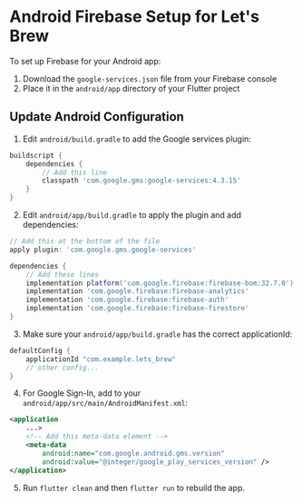 # Android Firebase Setup for Let's Brew

To set up Firebase for your Android app:

1. Download the `google-services.json` file from your Firebase console
2. Place it in the `android/app` directory of your Flutter project

## Update Android Configuration

1. Edit `android/build.gradle` to add the Google services plugin:

```gradle
buildscript {
    dependencies {
        // Add this line
        classpath 'com.google.gms:google-services:4.3.15'
    }
}
```

2. Edit `android/app/build.gradle` to apply the plugin and add dependencies:

```gradle
// Add this at the bottom of the file
apply plugin: 'com.google.gms.google-services'

dependencies {
    // Add these lines
    implementation platform('com.google.firebase:firebase-bom:32.7.0')
    implementation 'com.google.firebase:firebase-analytics'
    implementation 'com.google.firebase:firebase-auth'
    implementation 'com.google.firebase:firebase-firestore'
}
```

3. Make sure your `android/app/build.gradle` has the correct applicationId:

```gradle
defaultConfig {
    applicationId "com.example.lets_brew"
    // other config...
}
```

4. For Google Sign-In, add to your `android/app/src/main/AndroidManifest.xml`:

```xml
<application
    ...>
    <!-- Add this meta-data element -->
    <meta-data
        android:name="com.google.android.gms.version"
        android:value="@integer/google_play_services_version" />
</application>
```

5. Run `flutter clean` and then `flutter run` to rebuild the app. 